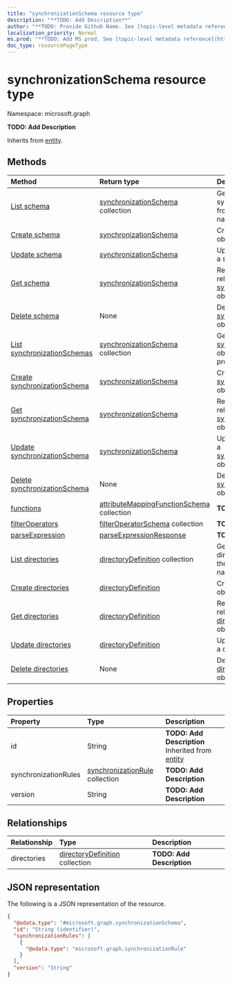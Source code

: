 ```yaml
---
title: "synchronizationSchema resource type"
description: "**TODO: Add Description**"
author: "**TODO: Provide Github Name. See [topic-level metadata reference](https://msgo.azurewebsites.net/add/document/guidelines/metadata.html#topic-level-metadata)**"
localization_priority: Normal
ms.prod: "**TODO: Add MS prod. See [topic-level metadata reference](https://msgo.azurewebsites.net/add/document/guidelines/metadata.html#topic-level-metadata)**"
doc_type: resourcePageType
---
```


# synchronizationSchema resource type

Namespace: microsoft.graph

**TODO: Add Description**


Inherits from [entity](../resources/entity.md).

## Methods
|Method|Return type|Description|
|:---|:---|:---|
|[List schema](../api/synchronization-synchronizationjob-list-schema.md)|[synchronizationSchema](../resources/synchronization-synchronizationschema.md) collection|Get the synchronizationSchemas from the schema navigation property.|
|[Create schema](../api/synchronization-synchronizationjob-post-schema.md)|[synchronizationSchema](../resources/synchronization-synchronizationschema.md)|Create a new schema object.|
|[Update schema](../api/synchronization-synchronizationjob-update-schema.md)|[synchronizationSchema](../resources/synchronization-synchronizationschema.md)|Update the properties of a schema object.|
|[Get schema](../api/synchronization-synchronizationjob-get-synchronizationschema.md)|[synchronizationSchema](../resources/synchronization-synchronizationschema.md)|Read the properties and relationships of a [synchronizationSchema](../resources/synchronization-synchronizationschema.md) object.|
|[Delete schema](../api/synchronization-synchronizationjob-delete-schema.md)|None|Delete a [synchronizationSchema](../resources/synchronization-synchronizationschema.md) object.|
|[List synchronizationSchemas](../api/synchronization-synchronizationschema-list.md)|[synchronizationSchema](../resources/synchronization-synchronizationschema.md) collection|Get a list of the [synchronizationSchema](../resources/synchronizationschema.md) objects and their properties.|
|[Create synchronizationSchema](../api/synchronization-synchronizationschema-create.md)|[synchronizationSchema](../resources/synchronization-synchronizationschema.md)|Create a new [synchronizationSchema](../resources/synchronization-synchronizationschema.md) object.|
|[Get synchronizationSchema](../api/synchronization-synchronizationschema-get.md)|[synchronizationSchema](../resources/synchronization-synchronizationschema.md)|Read the properties and relationships of a [synchronizationSchema](../resources/synchronization-synchronizationschema.md) object.|
|[Update synchronizationSchema](../api/synchronization-synchronizationschema-update.md)|[synchronizationSchema](../resources/synchronization-synchronizationschema.md)|Update the properties of a [synchronizationSchema](../resources/synchronization-synchronizationschema.md) object.|
|[Delete synchronizationSchema](../api/synchronization-synchronizationschema-delete.md)|None|Deletes a [synchronizationSchema](../resources/synchronization-synchronizationschema.md) object.|
|[functions](../api/synchronization-synchronizationschema-functions.md)|[attributeMappingFunctionSchema](../resources/synchronization-attributemappingfunctionschema.md) collection|**TODO: Add Description**|
|[filterOperators](../api/synchronization-synchronizationschema-filteroperators.md)|[filterOperatorSchema](../resources/synchronization-filteroperatorschema.md) collection|**TODO: Add Description**|
|[parseExpression](../api/synchronization-synchronizationschema-parseexpression.md)|[parseExpressionResponse](../resources/synchronization-parseexpressionresponse.md)|**TODO: Add Description**|
|[List directories](../api/synchronization-synchronizationschema-list-directories.md)|[directoryDefinition](../resources/synchronization-directorydefinition.md) collection|Get the directoryDefinitions from the directories navigation property.|
|[Create directories](../api/synchronization-synchronizationschema-post-directories.md)|[directoryDefinition](../resources/synchronization-directorydefinition.md)|Create a new directories object.|
|[Get directories](../api/synchronization-synchronizationschema-get-directorydefinition.md)|[directoryDefinition](../resources/synchronization-directorydefinition.md)|Read the properties and relationships of a [directoryDefinition](../resources/synchronization-directorydefinition.md) object.|
|[Update directories](../api/synchronization-synchronizationschema-update-directories.md)|[directoryDefinition](../resources/synchronization-directorydefinition.md)|Update the properties of a directories object.|
|[Delete directories](../api/synchronization-synchronizationschema-delete-directories.md)|None|Delete a [directoryDefinition](../resources/synchronization-directorydefinition.md) object.|

## Properties
|Property|Type|Description|
|:---|:---|:---|
|id|String|**TODO: Add Description** Inherited from [entity](../resources/entity.md)|
|synchronizationRules|[synchronizationRule](../resources/synchronization-synchronizationrule.md) collection|**TODO: Add Description**|
|version|String|**TODO: Add Description**|

## Relationships
|Relationship|Type|Description|
|:---|:---|:---|
|directories|[directoryDefinition](../resources/synchronization-directorydefinition.md) collection|**TODO: Add Description**|

## JSON representation
The following is a JSON representation of the resource.
<!-- {
  "blockType": "resource",
  "keyProperty": "id",
  "@odata.type": "microsoft.graph.synchronizationSchema",
  "baseType": "microsoft.graph.entity",
  "openType": false
}
-->
``` json
{
  "@odata.type": "#microsoft.graph.synchronizationSchema",
  "id": "String (identifier)",
  "synchronizationRules": [
    {
      "@odata.type": "microsoft.graph.synchronizationRule"
    }
  ],
  "version": "String"
}
```

